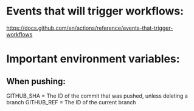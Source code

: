 # Events that will trigger workflows:
https://docs.github.com/en/actions/reference/events-that-trigger-workflows

# Important environment variables:
## When pushing:
GITHUB_SHA = The ID of the commit that was pushed, unless deleting a branch
GITHUB_REF = The ID of the current branch